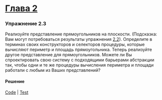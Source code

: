 # [Глава 2](../index.md#Глава-2-Построение-абстракций-с-помощью-данных)

### Упражнение 2.3
Реализуйте представление прямоугольников на плоскости. (Подсказка: Вам могут потребоваться результаты упражнения [2.2](./ex_2_02.md)). Определите в терминах своих конструкторов и селекторов процедуры, которые вычисляют периметр и площадь прямоугольника. Теперь реализуйте другое представление для прямоугольников. Можете ли Вы спроектировать свою систему с подходящими барьерами абстракции так, чтобы одни и те же процедуры вычисления периметра и площади работали с любым из Ваших представлений?

#### Решение
[Code](../../src/sicp/chapter02/2_03.clj) | [Test](../../test/sicp/chapter02/2_03_test.clj)
